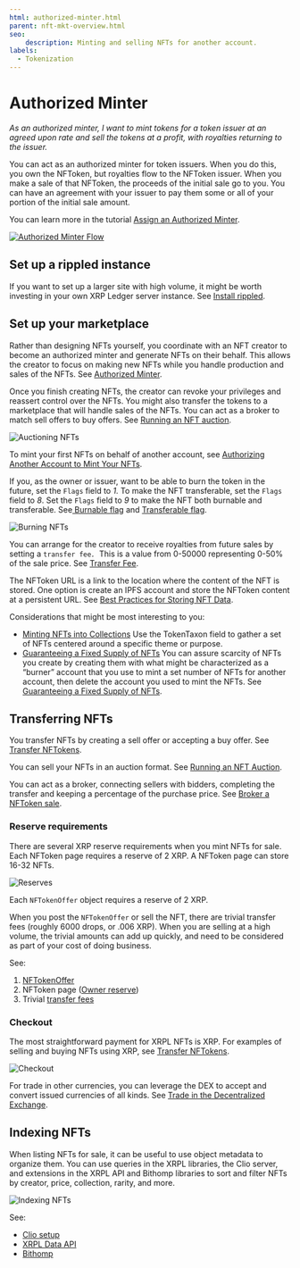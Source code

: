 ```yaml
---
html: authorized-minter.html
parent: nft-mkt-overview.html
seo:
    description: Minting and selling NFTs for another account.
labels:
  - Tokenization
---
```

# Authorized Minter

_As an authorized minter, I want to mint tokens for a token issuer at an agreed upon rate and sell the tokens at a profit, with royalties returning to the issuer._

You can act as an authorized minter for token issuers. When you do this, you own the NFToken, but royalties flow to the NFToken issuer. When you make a sale of that NFToken, the proceeds of the initial sale go to you. You can have an agreement with your issuer to pay them some or all of your portion of the initial sale amount.

You can learn more in the tutorial [Assign an Authorized Minter](../../tutorials/quickstart/assign-an-authorized-minter-using-javascript.md).

[![Authorized Minter Flow](/img/nft-mkt-auth-minter.png "Authorized Minter Flow")](/img/nft-mkt-auth-minter.png)

## Set up a rippled instance

If you want to set up a larger site with high volume, it might be worth investing in your own XRP Ledger server instance. See [Install rippled](../../infrastructure/installation/index.md).

## Set up your marketplace

Rather than designing NFTs yourself, you coordinate with an NFT creator to become an authorized minter and generate NFTs on their behalf. This allows the creator to focus on making new NFTs while you handle production and sales of the NFTs. See [Authorized Minter](../../concepts/tokens/nfts/authorizing-another-minter.md).

Once you finish creating NFTs, the creator can revoke your privileges and reassert control over the NFTs. You might also transfer the tokens to a marketplace that will handle sales of the NFTs. You can act as a broker to match sell offers to buy offers. See [Running an NFT auction](../../concepts/tokens/nfts/running-an-nft-auction.md).

![Auctioning NFTs](/img/uc-nft-transferring-nfts.png)

To mint your first NFTs on behalf of another account, see [Authorizing Another Account to Mint Your NFTs](../../tutorials/quickstart/assign-an-authorized-minter-using-javascript.md).

If you, as the owner or issuer, want to be able to burn the token in the future, set the `Flags` field to _1._ To make the NFT transferable, set the `Flags` field to _8_. Set the `Flags` field to _9_ to make the NFT both burnable and transferable. See[ Burnable flag](../../references/protocol/data-types/nftoken.md#nftoken-flags) and [Transferable flag](../../references/protocol/data-types/nftoken.md#nftoken-flags).

![Burning NFTs](/img/uc-nft-burn.png)

You can arrange for the creator to receive royalties from future sales by setting a <code>transfer fee<em>. </em></code>This is a value from 0-50000 representing 0-50% of the sale price. See [Transfer Fee](../../references/protocol/data-types/nftoken.md#transferfee).

The NFToken URL is a link to the location where the content of the NFT is stored. One option is create an IPFS account and store the NFToken content at a persistent URL. See [Best Practices for Storing NFT Data](https://docs.ipfs.io/how-to/best-practices-for-nft-data).

Considerations that might be most interesting to you:

* [Minting NFTs into Collections](../../concepts/tokens/nfts/collections.md)
Use the TokenTaxon field to gather a set of NFTs centered around a specific theme or purpose.
* [Guaranteeing a Fixed Supply of NFTs](../../concepts/tokens/nfts/guaranteeing-a-fixed-supply.md)
You can assure scarcity of NFTs you create by creating them with what might be characterized as a “burner” account that you use to mint a set number of NFTs for another account, then delete the account you used to mint the NFTs. See [Guaranteeing a Fixed Supply of NFTs](../../concepts/tokens/nfts/guaranteeing-a-fixed-supply.md).

## Transferring NFTs

You transfer NFTs by creating a sell offer or accepting a buy offer. See [Transfer NFTokens](../../tutorials/quickstart/transfer-nfts-using-javascript.md).

You can sell your NFTs in an auction format. See [Running an NFT Auction](../../concepts/tokens/nfts/running-an-nft-auction.md).

You can act as a broker, connecting sellers with bidders, completing the transfer and keeping a percentage of the purchase price. See [Broker a NFToken sale](../../tutorials/quickstart/broker-an-nft-sale-using-javascript.md).

### Reserve requirements

There are several XRP reserve requirements when you mint NFTs for sale. Each NFToken page requires a reserve of 2 XRP. A NFToken page can store 16-32 NFTs.

![Reserves](/img/uc-nft-reserves.png)

Each `NFTokenOffer` object requires a reserve of 2 XRP.

When you post the `NFTokenOffer` or sell the NFT, there are trivial transfer fees (roughly 6000 drops, or .006 XRP). When you are selling at a high volume, the trivial amounts can add up quickly, and need to be considered as part of your cost of doing business.

See:

1. [NFTokenOffer](../../concepts/tokens/nfts/reserve-requirements.md#nftokenoffer-reserve)
2. NFToken page ([Owner reserve](../../concepts/tokens/nfts/reserve-requirements.md#owner-reserve))
3. Trivial [transfer fees](../../concepts/tokens/transfer-fees.md)

### Checkout

The most straightforward payment for XRPL NFTs is XRP. For examples of selling and buying NFTs using XRP, see [Transfer NFTokens](../../tutorials/quickstart/transfer-nfts-using-javascript.md).

![Checkout](/img/uc-nft-checkout.png)

For trade in other currencies, you can leverage the DEX to accept and convert issued currencies of all kinds. See [Trade in the Decentralized Exchange](../../tutorials/use-tokens/trade-in-the-decentralized-exchange.md#trade-in-the-decentralized-exchange).

## Indexing NFTs

When listing NFTs for sale, it can be useful to use object metadata to organize them. You can use queries in the XRPL libraries, the Clio server, and extensions in the XRPL API and Bithomp libraries to sort and filter NFTs by creator, price, collection, rarity, and more.

![Indexing NFTs](/img/uc-nft-indexing.png)

See:

- [Clio setup](../../infrastructure/installation/install-clio-on-ubuntu.md)
- [XRPL Data API](https://api.xrpldata.com/docs/static/index.html#/)
- [Bithomp](https://docs.bithomp.com/#nft-xls-20)

<!--
[Clio setup](../../infrastructure/installation/install-clio-on-ubuntu.md)

[https://api.xrpldata.com/docs/static/index.html#/](https://api.xrpldata.com/docs/static/index.html#/)

[https://docs.bithomp.com/#nft-xls-20](https://docs.bithomp.com/#nft-xls-20)

Sorting and filtering [No link]
    Creator - nft_info (issuer field)
    Price - nft_sell_offer->offers->amount field)
    Popularity - ?
    Newly listed
    Collection - nft_info (token taxon field)
    XRP vs $ vs IOUs
Search [No link]
Featured NFTs [No link]
Supplement Information [No link]
    Rarity
    Floor price
    History
        Number of owners
        Price History
 -->
